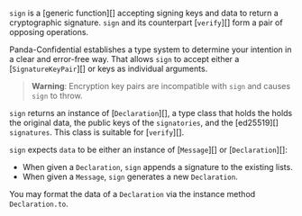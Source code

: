 `sign` is a [generic function][] accepting signing keys and data to return a cryptographic signature.  `sign` and its counterpart [`verify`][] form a pair of opposing operations.

Panda-Confidential establishes a type system to determine your intention in a clear and error-free way.  That allows `sign` to accept either a [`SignatureKeyPair`][] or keys as individual arguments.

> **Warning**: Encryption key pairs are incompatible with `sign` and causes `sign` to throw.

`sign` returns an instance of [`Declaration`][], a type class that holds the holds the original data, the public keys of the `signatories`, and the [ed25519][] `signatures`.  This class is suitable for [`verify`][].

`sign` expects `data` to be either an instance of [`Message`][] or [`Declaration`][]:
  - When given a `Declaration`, `sign` appends a signature to the existing lists.
  - When given a `Message`, `sign` generates a new `Declaration`.

You may format the data of a `Declaration` via the instance method `Declaration.to`.
